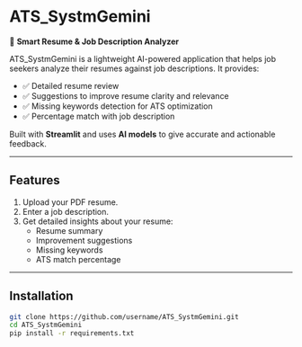 # ATS_SystmGemini

📄 **Smart Resume & Job Description Analyzer**  

ATS_SystmGemini is a lightweight AI-powered application that helps job seekers analyze their resumes against job descriptions. It provides:  

- ✅ Detailed resume review  
- ✅ Suggestions to improve resume clarity and relevance  
- ✅ Missing keywords detection for ATS optimization  
- ✅ Percentage match with job description  

Built with **Streamlit** and uses **AI models** to give accurate and actionable feedback.  

---

## Features

1. Upload your PDF resume.  
2. Enter a job description.  
3. Get detailed insights about your resume:
   - Resume summary  
   - Improvement suggestions  
   - Missing keywords  
   - ATS match percentage  

---

## Installation

```bash
git clone https://github.com/username/ATS_SystmGemini.git
cd ATS_SystmGemini
pip install -r requirements.txt
